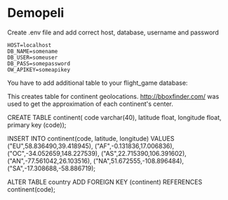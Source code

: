 # Demopeli

Create .env file and add correct host, database, username and password

```
HOST=localhost
DB_NAME=somename
DB_USER=someuser
DB_PASS=somepassword
OW_APIKEY=someapikey
```
You have to add additional table to your flight_game database:

This creates table for continent geolocations.
http://bboxfinder.com/ was used to get the approximation of each continent's center.

CREATE TABLE continent(
code varchar(40),
latitude float,
longitude float,
primary key (code));

INSERT INTO continent(code, latitude, longitude)
VALUES
("EU",58.836490,39.418945),
("AF",-0.131836,17.006836),
("OC",-34.052659,148.227539),
("AS",22.715390,106.391602),
("AN",-77.561042,26.103516),
("NA",51.672555,-108.896484),
("SA",-17.308688,-58.886719);

ALTER TABLE country
ADD FOREIGN KEY (continent) REFERENCES continent(code);
